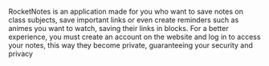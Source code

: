 RocketNotes is an application made for you who want to save notes on class subjects, save important links or even create reminders such as animes you want to watch, saving their links in blocks.
For a better experience, you must create an account on the website and log in to access your notes, this way they become private, guaranteeing your security and privacy
